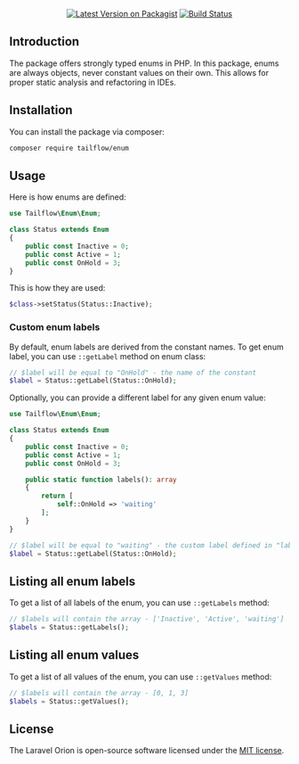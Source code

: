 <p align="center">
<a href="https://packagist.org/packages/tailflow/enum"><img src="https://img.shields.io/packagist/v/tailflow/enum.svg" alt="Latest Version on Packagist"></a>
<a href="https://github.com/tailflow/enum/actions"><img src="https://img.shields.io/github/workflow/status/tailflow/enum/Test" alt="Build Status"></a>
</p>

## Introduction

The package offers strongly typed enums in PHP. In this package, enums are always objects, never constant values on their own. This allows for proper static analysis and refactoring in IDEs.

## Installation

You can install the package via composer:

```bash
composer require tailflow/enum
```

## Usage

Here is how enums are defined:

```php
use Tailflow\Enum\Enum;

class Status extends Enum
{
    public const Inactive = 0;
    public const Active = 1;
    public const OnHold = 3;
}
```

This is how they are used:

```php
$class->setStatus(Status::Inactive);
```

### Custom enum labels

By default, enum labels are derived from the constant names. To get enum label, you can use `::getLabel` method on enum class:

```php
// $label will be equal to "OnHold" - the name of the constant
$label = Status::getLabel(Status::OnHold); 
```

Optionally, you can provide a different label for any given enum value:

```php
use Tailflow\Enum\Enum;

class Status extends Enum
{
    public const Inactive = 0;
    public const Active = 1;
    public const OnHold = 3;

    public static function labels(): array
    {
        return [
            self::OnHold => 'waiting'
        ];
    }
}

// $label will be equal to "waiting" - the custom label defined in "labels" method
$label = Status::getLabel(Status::OnHold); 
```

## Listing all enum labels

To get a list of all labels of the enum, you can use `::getLabels` method:

```php
// $labels will contain the array - ['Inactive', 'Active', 'waiting']
$labels = Status::getLabels(); 
```

## Listing all enum values

To get a list of all values of the enum, you can use `::getValues` method:

```php
// $labels will contain the array - [0, 1, 3]
$labels = Status::getValues(); 
```

## License

The Laravel Orion is open-source software licensed under the [MIT license](https://opensource.org/licenses/MIT).
